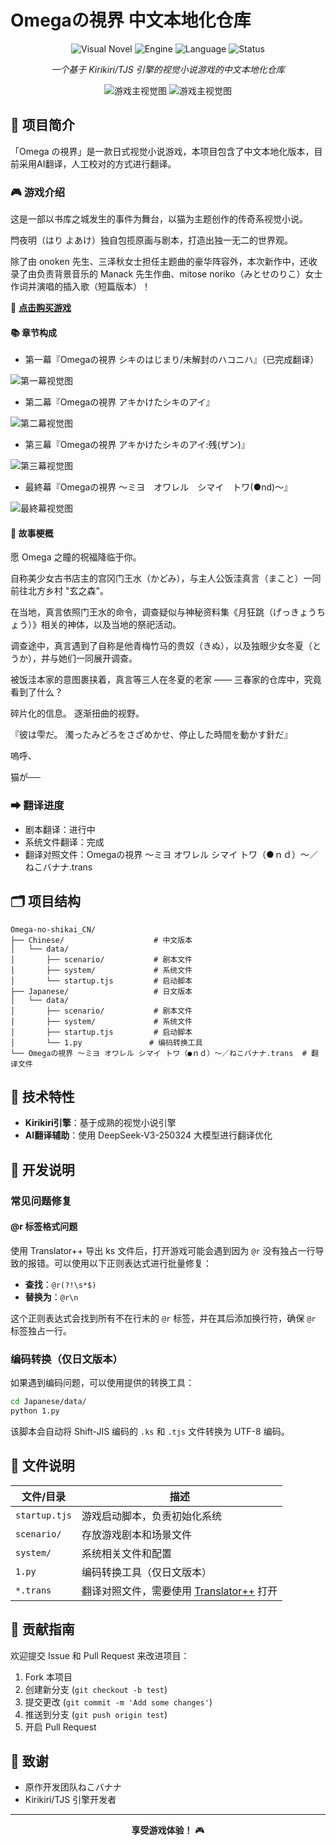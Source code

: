 # Omegaの視界 中文本地化仓库

<div align="center">

![Visual Novel](https://img.shields.io/badge/Type-Visual%20Novel-ff69b4)
![Engine](https://img.shields.io/badge/Engine-Kirikiri%2FTJS-blue)
![Language](https://img.shields.io/badge/Language-Japanese%20%7C%20Chinese-green)
![Status](https://img.shields.io/badge/Status-In%20Progress-yellow)

*一个基于 Kirikiri/TJS 引擎的视觉小说游戏的中文本地化仓库*

![游戏主视觉图](https://tvax2.sinaimg.cn/large/007u3YL4gy1i469xtk9wgj30lc0f3778.jpg)
![游戏主视觉图](https://img.dlsite.jp/modpub/images2/work/doujin/RJ102000/RJ101805_img_main.webp)

</div>

## 📖 项目简介

「Omega の視界」是一款日式视觉小说游戏，本项目包含了中文本地化版本，目前采用AI翻译，人工校对的方式进行翻译。

### 🎮 游戏介绍

这是一部以书库之城发生的事件为舞台，以猫为主题创作的传奇系视觉小说。

閂夜明（はり よあけ）独自包揽原画与剧本，打造出独一无二的世界观。

除了由 onoken 先生、三泽秋女士担任主题曲的豪华阵容外，本次新作中，还收录了由负责背景音乐的 Manack 先生作曲、mitose noriko（みとせのりこ）女士作词并演唱的插入歌（短篇版本）！

🛒 **[点击购买游戏](https://www.dlsite.com/home/work/=/product_id/RJ101805.html)**

#### 📚 章节构成

- 第一幕『Omegaの視界 シキのはじまり/未解封のハコニハ』（已完成翻译）

![第一幕视觉图](https://tvax4.sinaimg.cn/large/007u3YL4gy1i469xuiacwj30b40azdgs.jpg)

- 第二幕『Omegaの視界 アキかけたシキのアイ』

![第二幕视觉图](https://tvax3.sinaimg.cn/large/007u3YL4gy1i469xtquqkj30b40ay3zy.jpg)

- 第三幕『Omegaの視界 アキかけたシキのアイ:残(ザン)』

![第三幕视觉图](https://tvax1.sinaimg.cn/large/007u3YL4gy1i469vnnw1dj30b40asdh1.jpg)

- 最終幕『Omegaの視界 〜ミヨ　オワレル　シマイ　トワ(●nd)〜』

![最終幕视觉图](https://tvax4.sinaimg.cn/large/007u3YL4gy1i469xunyxgj30be0b60tf.jpg)


#### 🌟 故事梗概

愿 Omega 之瞳的祝福降临于你。

自称美少女古书店主的宫冈门王水（かどみ），与主人公饭洼真言（まこと）一同前往北方乡村 "玄之森"。

在当地，真言依照门王水的命令，调查疑似与神秘资料集《月狂跳（げっきょうちょう）》相关的神体，以及当地的祭祀活动。

调查途中，真言遇到了自称是他青梅竹马的贵奴（きぬ），以及独眼少女冬夏（とうか），并与她们一同展开调查。

被饭洼本家的意图裹挟着，真言等三人在冬夏的老家 —— 三春家的仓库中，究竟看到了什么？

碎片化的信息。
逐渐扭曲的视野。

『彼は雫だ。
濁ったみどろをさざめかせ、停止した時間を動かす針だ』

嗚呼、

猫が──

### ➡ 翻译进度

- 剧本翻译：进行中
- 系统文件翻译：完成
- 翻译对照文件：Omegaの視界 ～ミヨ オワレル シマイ トワ（●ｎｄ）～／ねこバナナ.trans

## 🗂️ 项目结构

```
Omega-no-shikai_CN/
├── Chinese/                    # 中文版本
│   └── data/
│       ├── scenario/           # 剧本文件
│       ├── system/             # 系统文件
│       └── startup.tjs         # 启动脚本
├── Japanese/                   # 日文版本
│   └── data/
│       ├── scenario/           # 剧本文件
│       ├── system/             # 系统文件
│       ├── startup.tjs         # 启动脚本
│       └── 1.py               # 编码转换工具
└── Omegaの視界 ～ミヨ オワレル シマイ トワ（●ｎｄ）～／ねこバナナ.trans  # 翻译文件
```

## 🚀 技术特性

- **Kirikiri引擎**：基于成熟的视觉小说引擎
- **AI翻译辅助**：使用 DeepSeek-V3-250324 大模型进行翻译优化


## 🔧 开发说明

### 常见问题修复

#### @r 标签格式问题

使用 Translator++ 导出 ks 文件后，打开游戏可能会遇到因为 `@r` 没有独占一行导致的报错。可以使用以下正则表达式进行批量修复：

- **查找**：`@r(?!\s*$)`
- **替换为**：`@r\n`

这个正则表达式会找到所有不在行末的 `@r` 标签，并在其后添加换行符，确保 `@r` 标签独占一行。



### 编码转换（仅日文版本）

如果遇到编码问题，可以使用提供的转换工具：

```bash
cd Japanese/data/
python 1.py
```

该脚本会自动将 Shift-JIS 编码的 `.ks` 和 `.tjs` 文件转换为 UTF-8 编码。


## 📁 文件说明

| 文件/目录 | 描述 |
|-----------|------|
| `startup.tjs` | 游戏启动脚本，负责初始化系统 |
| `scenario/` | 存放游戏剧本和场景文件 |
| `system/` | 系统相关文件和配置 |
| `1.py` | 编码转换工具（仅日文版本） |
| `*.trans` | 翻译对照文件，需要使用 [Translator++](https://dreamsavior.net/translator-plusplus/) 打开 |



## 🤝 贡献指南

欢迎提交 Issue 和 Pull Request 来改进项目：

1. Fork 本项目
2. 创建新分支 (`git checkout -b test`)
3. 提交更改 (`git commit -m 'Add some changes'`)
4. 推送到分支 (`git push origin test`)
5. 开启 Pull Request


## 🙏 致谢

- 原作开发团队ねこバナナ
- Kirikiri/TJS 引擎开发者

---

<div align="center">

**享受游戏体验！** 🎮

</div>